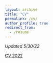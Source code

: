 ```yaml
---
layout: archive
title: "CV"
permalink: /cv/
author_profile: true
redirect_from:
  - /resume
---
```


*Updated 5/30/22*

<a href="assets/CouperCV_2022.pdf" download>CV 2022</a>
